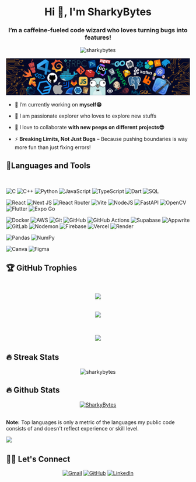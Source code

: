 <h1 align="center">Hi 👋, I'm SharkyBytes</h1>
<h3 align="center">I’m a caffeine-fueled code wizard who loves turning bugs into features!</h3>

<p align="center"> <img src="https://komarev.com/ghpvc/?username=sharkybytes&label=Profile%20views&color=0e75b6&style=flat" alt="sharkybytes" /> </p>

![](https://github.com/SharkyBytes/SharkyBytes/blob/main/img/header_.png)

- 🔭 I’m currently working on **myself😁**

- 🌱 I am passionate explorer who loves to explore new stuffs

- 👯 I love to collaborate **with new peeps on different projects😎**

- ⚡ **Breaking Limits, Not Just Bugs** – Because pushing boundaries is way more fun than just fixing errors!
  

## 🔧Languages and Tools

<br>

<!-- Programming Languages -->
![C](https://img.shields.io/badge/C-%2300599C.svg?style=for-the-badge&logo=c&logoColor=white)  ![C++](https://img.shields.io/badge/C%2B%2B-%2300599C.svg?style=for-the-badge&logo=c%2B%2B&logoColor=white)  ![Python](https://img.shields.io/badge/Python-%233776AB.svg?style=for-the-badge&logo=python&logoColor=yellow)  ![JavaScript](https://img.shields.io/badge/JavaScript-%23F7DF1E.svg?style=for-the-badge&logo=javascript&logoColor=black)  ![TypeScript](https://img.shields.io/badge/TypeScript-%23007ACC.svg?style=for-the-badge&logo=typescript&logoColor=white) ![Dart](https://img.shields.io/badge/Dart-%230175C2.svg?style=for-the-badge&logo=dart&logoColor=white) ![SQL](https://img.shields.io/badge/SQL-%2300f.svg?style=for-the-badge&logo=sqlite&logoColor=white)  

<!-- Frameworks & Libraries -->
![React](https://img.shields.io/badge/React-%2320232a.svg?style=for-the-badge&logo=react&logoColor=%2361DAFB)  ![Next JS](https://img.shields.io/badge/Next.js-%23000000.svg?style=for-the-badge&logo=next.js&logoColor=white)  ![React Router](https://img.shields.io/badge/React_Router-%23D70230?style=for-the-badge&logo=react-router&logoColor=white)  ![Vite](https://img.shields.io/badge/Vite-%23646CFF.svg?style=for-the-badge&logo=vite&logoColor=white)  ![NodeJS](https://img.shields.io/badge/Node.js-%23339933.svg?style=for-the-badge&logo=node.js&logoColor=white)  ![FastAPI](https://img.shields.io/badge/FastAPI-%23005571.svg?style=for-the-badge&logo=fastapi&logoColor=white)  ![OpenCV](https://img.shields.io/badge/OpenCV-%235C3EE8.svg?style=for-the-badge&logo=opencv&logoColor=white) ![Flutter](https://img.shields.io/badge/Flutter-%2302569B.svg?style=for-the-badge&logo=flutter&logoColor=white)  ![Expo Go](https://img.shields.io/badge/Expo%20Go-%23000000.svg?style=for-the-badge&logo=expo&logoColor=white)  

<!-- Tools & Cloud Services -->
![Docker](https://img.shields.io/badge/Docker-%230db7ed.svg?style=for-the-badge&logo=docker&logoColor=white)  ![AWS](https://img.shields.io/badge/AWS-%23FF9900.svg?style=for-the-badge&logo=amazonaws&logoColor=white)  ![Git](https://img.shields.io/badge/Git-%23F05033.svg?style=for-the-badge&logo=git&logoColor=white)  ![GitHub](https://img.shields.io/badge/GitHub-%23121011.svg?style=for-the-badge&logo=github&logoColor=white)  ![GitHub Actions](https://img.shields.io/badge/GitHub%20Actions-%232671E5.svg?style=for-the-badge&logo=githubactions&logoColor=white) ![Supabase](https://img.shields.io/badge/Supabase-%233ECF8E.svg?style=for-the-badge&logo=supabase&logoColor=white)  ![Appwrite](https://img.shields.io/badge/Appwrite-%23F02E65.svg?style=for-the-badge&logo=appwrite&logoColor=white)   ![GitLab](https://img.shields.io/badge/GitLab-%23FC6D26.svg?style=for-the-badge&logo=gitlab&logoColor=white)  ![Nodemon](https://img.shields.io/badge/Nodemon-%2376EEC6.svg?style=for-the-badge&logo=nodemon&logoColor=black) ![Firebase](https://img.shields.io/badge/Firebase-%23FFCA28.svg?style=for-the-badge&logo=firebase&logoColor=black)  ![Vercel](https://img.shields.io/badge/Vercel-%23000000.svg?style=for-the-badge&logo=vercel&logoColor=white)  ![Render](https://img.shields.io/badge/Render-%23046E3B7.svg?style=for-the-badge&logo=render&logoColor=white)  

<!-- Data Science & Visualization -->
![Pandas](https://img.shields.io/badge/Pandas-%23150458.svg?style=for-the-badge&logo=pandas&logoColor=white)  ![NumPy](https://img.shields.io/badge/NumPy-%23013243.svg?style=for-the-badge&logo=numpy&logoColor=white)
<!-- Design Tools -->
![Canva](https://img.shields.io/badge/Canva-%2300C4CC.svg?style=for-the-badge&logo=canva&logoColor=white)  ![Figma](https://img.shields.io/badge/Figma-%23F24E1E.svg?style=for-the-badge&logo=figma&logoColor=white)
<br>
## 🏆 GitHub Trophies
<br>

<p  align="center">
<img src="https://user-images.githubusercontent.com/73097560/115834477-dbab4500-a447-11eb-908a-139a6edaec5c.gif">             
<br><br>



<p align="center"> <img src="https://github-profile-trophy.vercel.app/?username=SharkyBytes&theme=algolia"></a> </p>
<br>

<p  align="center">
<img src="https://user-images.githubusercontent.com/73097560/115834477-dbab4500-a447-11eb-908a-139a6edaec5c.gif">             
<br>


## 🔥 Streak Stats

<p align="center"><img align="center" src="https://github-readme-streak-stats.herokuapp.com/?user=sharkybytes&theme=algolia" alt="sharkybytes" /></p>

## 🔥 Github Stats
<p align="center">
    <a href="https://github.com/SharkyBytes"><img align="center" src="https://github-readme-stats.vercel.app/api?username=SharkyBytes&show_icons=true&locale=en&theme=algolia" alt="SharkyBytes" height="192px"/></a>
	</p>
<!-- 	<p  align="center">
	  <img src="https://github-readme-stats.vercel.app/api/top-langs?username=SharkyBytes&show_icons=true&locale=en&layout=compact&theme=algolia" alt="SharkyBytes" height="192px"/>
	</p> -->
  <br/>
  <b>Note:</b> Top languages is only a metric of the languages my public code consists of and doesn't reflect experience or skill level.
  </p>



<img src="https://github-readme-activity-graph.vercel.app/graph?username=SharkyBytes&theme=react&cache_seconds=360">



## 🙋‍♂️ Let's Connect

<p align="center">
	<a href="mailto:garvagarwal.work@gmail.com"><img src="https://img.icons8.com/bubbles/50/000000/gmail.png" alt="Gmail"/></a>
	<a href="https://github.com/SharkyBytes"><img src="https://img.icons8.com/bubbles/50/000000/github.png" alt="GitHub"/></a>
	<a href="https://linkedin.com/in/garv--agarwal"><img src="https://img.icons8.com/bubbles/50/000000/linkedin.png" alt="LinkedIn"/></a>
	
</p>
